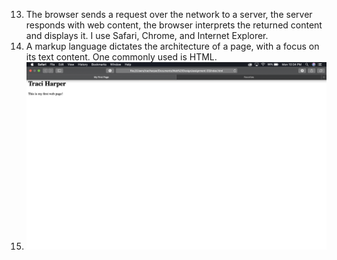 13. The browser sends a request over the network to a server, the server responds with web content, the browser interprets the returned content and displays it. I use Safari, Chrome, and Internet Explorer.
14. A markup language dictates the architecture of a page, with a focus on its text content. One commonly used is HTML.
15. ![screenshot](./images/screenshot.png)
